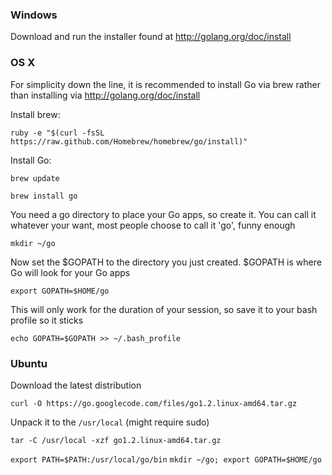 ### Windows 

Download and run the installer found at http://golang.org/doc/install


### OS X

For simplicity down the line, it is recommended to install Go via brew rather than installing via http://golang.org/doc/install

Install brew:

`ruby -e "$(curl -fsSL https://raw.github.com/Homebrew/homebrew/go/install)"`

Install Go:

`brew update`

`brew install go`

You need a go directory to place your Go apps, so create it. You can call it whatever your want, most people choose to call it 'go', funny enough

`mkdir ~/go`

Now set the $GOPATH to the directory you just created. $GOPATH is where Go will look for your Go apps

`export GOPATH=$HOME/go`

This will only work for the duration of your session, so save it to your bash profile so it sticks

`echo GOPATH=$GOPATH >> ~/.bash_profile`


### Ubuntu

Download the latest distribution

`curl -O https://go.googlecode.com/files/go1.2.linux-amd64.tar.gz`

Unpack it to the `/usr/local` (might require sudo)

`tar -C /usr/local -xzf go1.2.linux-amd64.tar.gz`

`export PATH=$PATH:/usr/local/go/bin`
`mkdir ~/go; export GOPATH=$HOME/go`